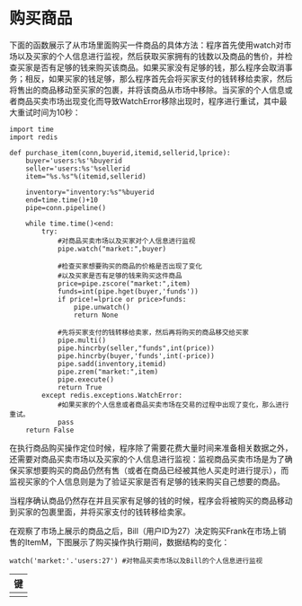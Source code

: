 # 购买商品

下面的函数展示了从市场里面购买一件商品的具体方法：程序首先使用watch对市场以及买家的个人信息进行监视，然后获取买家拥有的钱数以及商品的售价，并检查买家是否有足够的钱来购买该商品。如果买家没有足够的钱，那么程序会取消事务；相反，如果买家的钱足够，那么程序首先会将买家支付的钱转移给卖家，然后将售出的商品移动至买家的包裹，并将该商品从市场中移除。当买家的个人信息或者商品买卖市场出现变化而导致WatchError移除出现时，程序进行重试，其中最大重试时间为10秒：

```
import time
import redis

def purchase_item(conn,buyerid,itemid,sellerid,lprice):
    buyer='users:%s'%buyerid
    seller='users:%s'%sellerid
    item="%s.%s"%(itemid,sellerid)

    inventory="inventory:%s"%buyerid
    end=time.time()+10
    pipe=conn.pipeline()

    while time.time()<end:
        try:
            #对商品买卖市场以及买家对个人信息进行监视
            pipe.watch("market:",buyer)

            #检查买家想要购买的商品的价格是否出现了变化
            #以及买家是否有足够的钱来购买这件商品
            price=pipe.zscore("market:",item)
            funds=int(pipe.hget(buyer,'funds'))
            if price!=lprice or price>funds:
                pipe.unwatch()
                return None

            #先将买家支付的钱转移给卖家，然后再将购买的商品移交给买家
            pipe.multi()
            pipe.hincrby(seller,"funds",int(price))
            pipe.hincrby(buyer,'funds',int(-price))
            pipe.sadd(inventory,itemid)
            pipe.zrem("market:",item)
            pipe.execute()
            return True
        except redis.exceptions.WatchError:
            #如果买家的个人信息或者商品买卖市场在交易的过程中出现了变化，那么进行重试。
            pass
    return False
```

在执行商品购买操作定位时候，程序除了需要花费大量时间来准备相关数据之外，还需要对商品买卖市场以及买家的个人信息进行监视：监视商品买卖市场是为了确保买家想要购买的商品仍然有售（或者在商品已经被其他人买走时进行提示），而监视买家的个人信息则是为了验证买家是否有足够的钱来购买自己想要的商品。

当程序确认商品仍然存在并且买家有足够的钱的时候，程序会将被购买的商品移动到买家的包裹里面，并将买家支付的钱转移给卖家。

在观察了市场上展示的商品之后，Bill（用户ID为27）决定购买Frank在市场上销售的ItemM，下图展示了购买操作执行期间，数据结构的变化：

```
watch('market:'.'users:27') #对物品买卖市场以及Bill的个人信息进行监视
```

| 键 |
| :--- |
|  |



